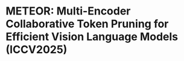 # METEOR: Multi-Encoder Collaborative Token Pruning for Efficient Vision Language Models (ICCV2025)
